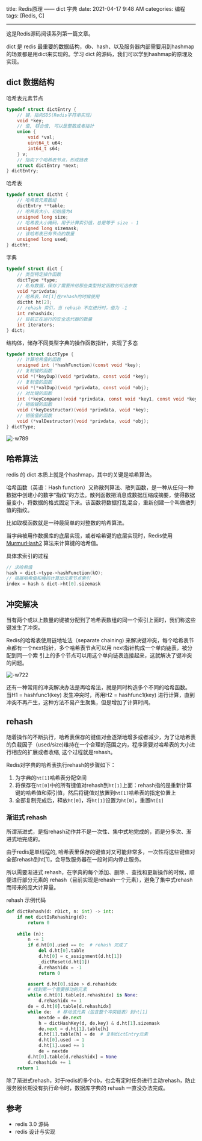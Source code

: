 title: Redis原理 —— dict 字典
date: 2021-04-17 9:48 AM
categories: 编程
tags: [Redis, C]

----

这是Redis源码阅读系列第一篇文章。

dict 是 redis 最重要的数据结构，db、hash、以及服务器内部需要用到hashmap的场景都是用dict来实现的。学习 dict 的源码，我们可以学到hashmap的原理及实现。
<!--more-->

## dict 数据结构
哈希表元素节点
```c
typedef struct dictEntry {
    // 键，指向SDS(Redis字符串实现)
    void *key;
    // 值, 联合值, 可以是整数或者指针
    union {
        void *val;
        uint64_t u64;
        int64_t s64;
    } v;
    // 指向下个哈希表节点，形成链表
    struct dictEntry *next;
} dictEntry;
```

哈希表
```c
typedef struct dictht {
    // 哈希表元素数组
    dictEntry **table;
    // 哈希表大小，初始值为4
    unsigned long size;
    // 哈希表大小掩码，用于计算索引值，总是等于 size - 1
    unsigned long sizemask;
    // 该哈希表已有节点的数量
    unsigned long used;
} dictht;
```

字典
```c
typedef struct dict {
    // 类型特定操作函数
    dictType *type;
    // 私有数据，保存了需要传给那些类型特定函数的可选参数
    void *privdata;
    // 哈希表，ht[1]在rehash的时候使用
    dictht ht[2];
    // rehash 索引，当 rehash 不在进行时，值为 -1
    int rehashidx; 
    // 目前正在运行的安全迭代器的数量
    int iterators;
} dict;
```

结构体，储存不同类型字典的操作函数指针，实现了多态
```c
typedef struct dictType {
    // 计算哈希值的函数
    unsigned int (*hashFunction)(const void *key);
    // 复制键的函数
    void *(*keyDup)(void *privdata, const void *key);
    // 复制值的函数
    void *(*valDup)(void *privdata, const void *obj);
    // 对比键的函数
    int (*keyCompare)(void *privdata, const void *key1, const void *key2);
    // 销毁键的函数
    void (*keyDestructor)(void *privdata, void *key);
    // 销毁值的函数
    void (*valDestructor)(void *privdata, void *obj);
} dictType;
```

![-w789](http://image.runjf.com/mweb/2021-04-18-16187320239054.jpg)

## 哈希算法
redis 的 dict 本质上就是个hashmap，其中的关键是哈希算法。

哈希函数（英语：Hash function）又称散列算法、散列函数，是一种从任何一种数据中创建小的数字“指纹”的方法。散列函数把消息或数据压缩成摘要，使得数据量变小，将数据的格式固定下来。该函数将数据打乱混合，重新创建一个叫做散列值的指纹。

比如取模函数就是一种最简单的对整数的哈希算法。

当字典被用作数据库的底层实现，或者哈希键的底层实现时，Redis使用 [MurmurHash2](https://zh.wikipedia.org/wiki/Murmur%E5%93%88%E5%B8%8C) 算法来计算键的哈希值。

具体求索引的过程

```c
// 求哈希值
hash = dict->type->hashFunction(kO);
// 根据哈希值和掩码计算出元素节点索引
index = hash & dict->ht[0].sizemask
```

## 冲突解决
当有两个或以上数量的键被分配到了哈希表数组的同一个索引上面时，我们称这些键发生了冲突。

Redis的哈希表使用链地址法（separate chaining) 来解决键冲突，每个哈希表节点都有一个next指针，多个哈希表节点可以用 next指针构成一个单向链表，被分配到同一个索 引上的多个节点可以用这个单向链表连接起来，这就解决了键冲突的问题。

![-w722](http://image.runjf.com/mweb/2021-04-18-16187328149108.jpg)

还有一种常用的冲突解决办法是再哈希法，就是同时构造多个不同的哈希函数。
当H1 = hashfunc1(key) 发生冲突时，再用H2 = hashfunc1(key) 进行计算，直到冲突不再产生，这种方法不易产生聚集，但是增加了计算时间。

## rehash 
随着操作的不断执行，哈希表保存的键值对会逐渐地增多或者减少，为了让哈希表的负载因子（used/size)维持在一个合理的范围之内，程序需要对哈希表的大小进行相应的扩展或者收缩, 这个过程就是rehash。

Redis对字典的哈希表执行rehash的步骤如下：
1. 为字典的`ht[1]`哈希表分配空间
2. 将保存在`ht[0]`中的所有键值对rehash到`ht[1]`上面：rehash指的是重新计算键的哈希值和索引值，然后将键值对放置到`ht[1]`哈希表的指定位置上
3. 全部复制完成后，释放`ht[0]`，将`ht[1]`设置为`ht[0]`，重置`ht[1]`

### 渐进式 rehash
所谓渐进式，是指rehash动作并不是一次性、集中式地完成的，而是分多次、渐进式地完成的。

由于redis是单线程的, 哈希表里保存的键值对又可能非常多，一次性将这些键值对全部rehash到ht[1]，会导致服务器在一段时间内停止服务。

所以需要渐进式 rehash，在字典的每个添加、删除 、查找和更新操作的时候，顺便进行部分元素的 rehash（目前实现是rehash一个元素），避免了集中式rehash而带来的庞大计算量。

rehash 示例代码
```python
def dictRehash(d: rDict, n: int) -> int:
    if not dictIsRehashing(d):  
        return 0
        
    while (n):
        n -= 1
        if d.ht[0].used == 0:  # rehash 完成了
            del d.ht[0].table
            d.ht[0] = c_assignment(d.ht[1])
            _dictReset(d.ht[1])
            d.rehashidx = -1
            return 0

        assert d.ht[0].size > d.rehashidx
        # 找到第一个需要移动的元素
        while d.ht[0].table[d.rehashidx] is None:
            d.rehashidx += 1
        de = d.ht[0].table[d.rehashidx]
        while de:  # 移动该元素（包含整个冲突链表）到ht[1]
            nextde = de.next
            h = dictHashKey(d, de.key) & d.ht[1].sizemask
            de.next = d.ht[1].table[h]
            d.ht[1].table[h] = de  # 复制dictEntry元素
            d.ht[0].used -= 1
            d.ht[1].used += 1
            de = nextde
        d.ht[0].table[d.rehashidx] = None
        d.rehashidx += 1
    return 1
```

除了渐进式rehash，对于redis的多个db，也会有定时任务进行主动rehash，防止服务器长期没有执行命令时，数据库字典的 rehash 一直没办法完成。

## 参考
- redis 3.0 源码
- redis 设计与实现